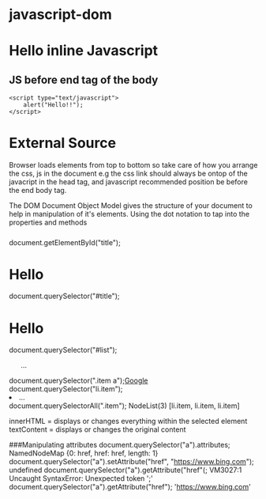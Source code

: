 # javascript-dom
<body onload="alert('hello internal js!!');">
    <h1>Hello inline Javascript</h1>
</body>

<body>
    <h2>JS before end tag of the body</h2>

    
    <script type="text/javascript">
        alert("Hello!!");
    </script>
</body>

<body>
    <h1>External Source</h1>
    <script src="index.js"></script>
</body>

Browser loads elements from top to bottom so take care of how you arrange the css, js in the document e.g the css link should always be ontop of the javacript in the head tag, and javascript recommended position be before the end body tag.

The DOM Document Object Model gives the structure of your document to help in manipulation of it's elements. Using the dot notation to tap into the properties and methods

#####
document.getElementById("title");
<h1 id=​"title">​Hello​</h1>​
document.querySelector("#title");
<h1 id=​"title">​Hello​</h1>​
document.querySelector("#list");
<ul id=​"list">​…​</ul>​
document.querySelector(".item a");
<a href=​"https:​/​/​www.google.com">​Google​</a>​
document.querySelector("li.item");
<li class=​"item">​…​</li>​
document.querySelectorAll(".item");
NodeList(3) [li.item, li.item, li.item]


<!-- Manipulating text using Javascript -->
innerHTML = displays or changes everything within the selected element
textContent = displays or changes the original content 

###Manipulating attributes
document.querySelector("a").attributes;
NamedNodeMap {0: href, href: href, length: 1}
document.querySelector("a").setAttribute("href", "https://www.bing.com");
undefined
document.querySelector("a").getAttribute("href"(;
VM3027:1 Uncaught SyntaxError: Unexpected token ';'
document.querySelector("a").getAttribute("href");
'https://www.bing.com'

